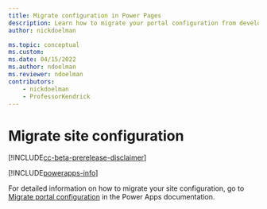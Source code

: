 ```yaml
---
title: Migrate configuration in Power Pages
description: Learn how to migrate your portal configuration from development to testing or production environments.
author: nickdoelman

ms.topic: conceptual
ms.custom: 
ms.date: 04/15/2022
ms.author: ndoelman
ms.reviewer: ndoelman
contributors:
    - nickdoelman
    - ProfessorKendrick
---
```


# Migrate site configuration

[!INCLUDE[cc-beta-prerelease-disclaimer](../includes/cc-beta-prerelease-disclaimer.md)]

[!INCLUDE[powerapps-info](../includes/cc-powerapps-info.md)]

For detailed information on how to migrate your site configuration, go to [Migrate portal configuration](/powerapps/maker/portals/admin/migrate-portal-configuration) in the Power Apps documentation.
